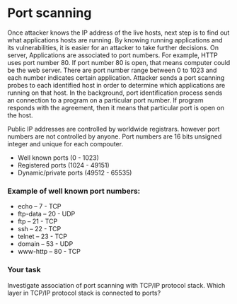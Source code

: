 # Port scanning

Once attacker knows the IP address of the live hosts, next step is to find out what applications hosts are running. By knowing running applications and its vulnerabilities, it is easier for an attacker to take further decisions. On server, Applications are associated to port numbers. For example, HTTP uses port number 80. If port number 80 is open, that means computer could be the web server. There are port number range between 0 to 1023 and each number indicates certain application. Attacker sends a port scanning probes to each identified host in order to determine which applications are running on that host. In the background, port identification process sends an connection to a program on a particular port number. If program responds with the agreement, then it means that particular port is open on the host.

Public IP addresses are controlled by worldwide registrars. however port numbers are not controlled by anyone. Port numbers are 16 bits unsigned integer and unique for each compouter.

* Well known ports (0 - 1023)
* Registered ports (1024 - 49151)
* Dynamic/private ports (49512 - 65535)

### Example of well known port numbers:
* echo – 7 - TCP
* ftp-data – 20 - UDP
* ftp – 21 - TCP
* ssh – 22 - TCP
* telnet – 23 - TCP
* domain – 53 - UDP
* www-http – 80 - TCP



### Your task
Investigate association of port scanning with TCP/IP protocol stack. Which layer in TCP/IP protocol stack is connected to ports?

